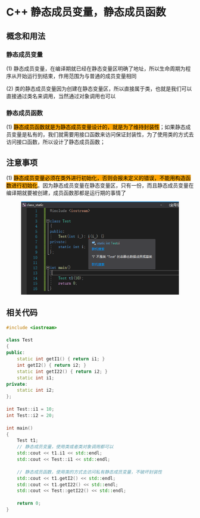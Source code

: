 # C++ 静态成员变量，静态成员函数

## 概念和用法

### 静态成员变量

(1) 静态成员变量，在编译期就已经在静态变量区明确了地址，所以生命周期为程序从开始运行到结束，作用范围为与普通的成员变量相同

(2) 类的静态成员变量因为创建在静态变量区，所以直接属于类，也就是我们可以直接通过类名来调用，当然通过对象调用也可以



### 静态成员函数

(1) <mark style="background-color:orange;">静态成员函数就是为静态成员变量设计的，就是为了维持封装性</mark>；如果静态成员变量是私有的，我们就需要用接口函数来访问保证封装性，为了使用类的方式去访问接口函数，所以设计了静态成员函数；

## 注意事项

(1) <mark style="background-color:orange;">静态成员变量必须在类外进行初始化，否则会报未定义的错误，不能用构造函数进行初始化</mark>。因为静态成员变量在静态变量区，只有一份，而且静态成员变量在编译期就要被创建，成员函数那都是运行期的事情了

<div align="left">

<figure><img src="../../.gitbook/assets/image (1) (1) (1) (1) (1) (1) (1) (1) (1).png" alt=""><figcaption></figcaption></figure>

</div>



## 相关代码

```cpp
#include <iostream>

class Test
{
public:
    static int getI1() { return i1; }
    int getI2() { return i2; }
    static int getI22() { return i2; }
    static int i1;
private:
    static int i2;
};

int Test::i1 = 10;
int Test::i2 = 20;

int main()
{
    Test t1;
    // 静态成员变量，使用类或者类对象调用都可以
    std::cout << t1.i1 << std::endl;
    std::cout << Test::i1 << std::endl;

    // 静态成员函数，使用类的方式去访问私有静态成员变量，不破坏封装性
    std::cout << t1.getI2() << std::endl;
    std::cout << t1.getI22() << std::endl;
    std::cout << Test::getI22() << std::endl;

    return 0;
}
```
